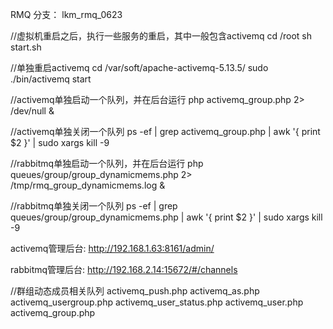 RMQ 分支： lkm_rmq_0623

//虚拟机重启之后，执行一些服务的重启，其中一般包含activemq
cd /root
sh start.sh 

//单独重启activemq
cd /var/soft/apache-activemq-5.13.5/
sudo ./bin/activemq start

//activemq单独启动一个队列，并在后台运行
php activemq_group.php 2> /dev/null &

//activemq单独关闭一个队列
ps -ef | grep activemq_group.php | awk '{ print $2 }' | sudo xargs kill -9


//rabbitmq单独启动一个队列，并在后台运行
php queues/group/group_dynamicmems.php 2> /tmp/rmq_group_dynamicmems.log &

//rabbitmq单独关闭一个队列
ps -ef | grep queues/group/group_dynamicmems.php | awk '{ print $2 }' | sudo xargs kill -9

activemq管理后台:
http://192.168.1.63:8161/admin/

rabbitmq管理后台:
http://192.168.2.14:15672/#/channels


//群组动态成员相关队列
activemq_push.php
activemq_as.php
activemq_usergroup.php
activemq_user_status.php
activemq_user.php
activemq_group.php